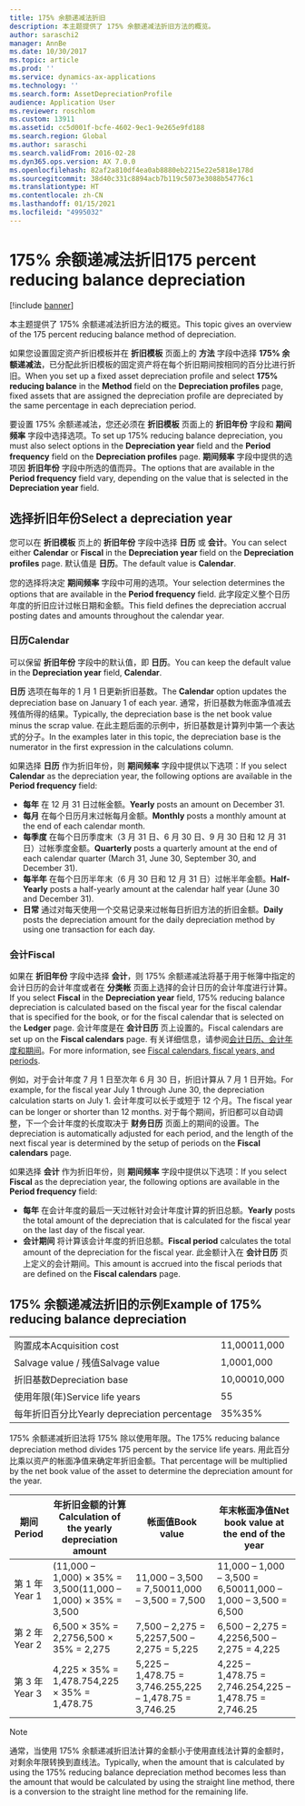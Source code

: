 ```yaml
---
title: 175% 余额递减法折旧
description: 本主题提供了 175% 余额递减法折旧方法的概览。
author: saraschi2
manager: AnnBe
ms.date: 10/30/2017
ms.topic: article
ms.prod: ''
ms.service: dynamics-ax-applications
ms.technology: ''
ms.search.form: AssetDepreciationProfile
audience: Application User
ms.reviewer: roschlom
ms.custom: 13911
ms.assetid: cc5d001f-bcfe-4602-9ec1-9e265e9fd188
ms.search.region: Global
ms.author: saraschi
ms.search.validFrom: 2016-02-28
ms.dyn365.ops.version: AX 7.0.0
ms.openlocfilehash: 82af2a810df4ea0ab8880eb2215e22e5818e178d
ms.sourcegitcommit: 38d40c331c8894acb7b119c5073e3088b54776c1
ms.translationtype: HT
ms.contentlocale: zh-CN
ms.lasthandoff: 01/15/2021
ms.locfileid: "4995032"
---
```

# <a name="175-percent-reducing-balance-depreciation"></a><span data-ttu-id="f85b8-103">175% 余额递减法折旧</span><span class="sxs-lookup"><span data-stu-id="f85b8-103">175 percent reducing balance depreciation</span></span>

[!include [banner](../includes/banner.md)]

<span data-ttu-id="f85b8-104">本主题提供了 175% 余额递减法折旧方法的概览。</span><span class="sxs-lookup"><span data-stu-id="f85b8-104">This topic gives an overview of the 175 percent reducing balance method of depreciation.</span></span>

<span data-ttu-id="f85b8-105">如果您设置固定资产折旧模板并在 **折旧模板** 页面上的 **方法** 字段中选择 **175% 余额递减法**，已分配此折旧模板的固定资产将在每个折旧期间按相同的百分比进行折旧。</span><span class="sxs-lookup"><span data-stu-id="f85b8-105">When you set up a fixed asset depreciation profile and select **175% reducing balance** in the **Method** field on the **Depreciation profiles** page, fixed assets that are assigned the depreciation profile are depreciated by the same percentage in each depreciation period.</span></span> 

<span data-ttu-id="f85b8-106">要设置 175% 余额递减法，您还必须在 **折旧模板** 页面上的 **折旧年份** 字段和 **期间频率** 字段中选择选项。</span><span class="sxs-lookup"><span data-stu-id="f85b8-106">To set up 175% reducing balance depreciation, you must also select options in the **Depreciation year** field and the **Period frequency** field on the **Depreciation profiles** page.</span></span> <span data-ttu-id="f85b8-107">**期间频率** 字段中提供的选项因 **折旧年份** 字段中所选的值而异。</span><span class="sxs-lookup"><span data-stu-id="f85b8-107">The options that are available in the **Period frequency** field vary, depending on the value that is selected in the **Depreciation year** field.</span></span>

## <a name="select-a-depreciation-year"></a><span data-ttu-id="f85b8-108">选择折旧年份</span><span class="sxs-lookup"><span data-stu-id="f85b8-108">Select a depreciation year</span></span>
<span data-ttu-id="f85b8-109">您可以在 **折旧模板** 页上的 **折旧年份** 字段中选择 **日历** 或 **会计**。</span><span class="sxs-lookup"><span data-stu-id="f85b8-109">You can select either **Calendar** or **Fiscal** in the **Depreciation year** field on the **Depreciation profiles** page.</span></span> <span data-ttu-id="f85b8-110">默认值是 **日历**。</span><span class="sxs-lookup"><span data-stu-id="f85b8-110">The default value is **Calendar**.</span></span> 

<span data-ttu-id="f85b8-111">您的选择将决定 **期间频率** 字段中可用的选项。</span><span class="sxs-lookup"><span data-stu-id="f85b8-111">Your selection determines the options that are available in the **Period frequency** field.</span></span> <span data-ttu-id="f85b8-112">此字段定义整个日历年度的折旧应计过帐日期和金额。</span><span class="sxs-lookup"><span data-stu-id="f85b8-112">This field defines the depreciation accrual posting dates and amounts throughout the calendar year.</span></span>

### <a name="calendar"></a><span data-ttu-id="f85b8-113">日历</span><span class="sxs-lookup"><span data-stu-id="f85b8-113">Calendar</span></span>

<span data-ttu-id="f85b8-114">可以保留 **折旧年份** 字段中的默认值，即 **日历**。</span><span class="sxs-lookup"><span data-stu-id="f85b8-114">You can keep the default value in the **Depreciation year** field, **Calendar**.</span></span> 

<span data-ttu-id="f85b8-115">**日历** 选项在每年的 1 月 1 日更新折旧基数。</span><span class="sxs-lookup"><span data-stu-id="f85b8-115">The **Calendar** option updates the depreciation base on January 1 of each year.</span></span> <span data-ttu-id="f85b8-116">通常，折旧基数为帐面净值减去残值所得的结果。</span><span class="sxs-lookup"><span data-stu-id="f85b8-116">Typically, the depreciation base is the net book value minus the scrap value.</span></span> <span data-ttu-id="f85b8-117">在此主题后面的示例中，折旧基数是计算列中第一个表达式的分子。</span><span class="sxs-lookup"><span data-stu-id="f85b8-117">In the examples later in this topic, the depreciation base is the numerator in the first expression in the calculations column.</span></span> 

<span data-ttu-id="f85b8-118">如果选择 **日历** 作为折旧年份，则 **期间频率** 字段中提供以下选项：</span><span class="sxs-lookup"><span data-stu-id="f85b8-118">If you select **Calendar** as the depreciation year, the following options are available in the **Period frequency** field:</span></span>

-   <span data-ttu-id="f85b8-119">**每年** 在 12 月 31 日过帐金额。</span><span class="sxs-lookup"><span data-stu-id="f85b8-119">**Yearly** posts an amount on December 31.</span></span>
-   <span data-ttu-id="f85b8-120">**每月** 在每个日历月末过帐每月金额。</span><span class="sxs-lookup"><span data-stu-id="f85b8-120">**Monthly** posts a monthly amount at the end of each calendar month.</span></span>
-   <span data-ttu-id="f85b8-121">**每季度** 在每个日历季度末（3 月 31 日、6 月 30 日、9 月 30 日和 12 月 31 日）过帐季度金额。</span><span class="sxs-lookup"><span data-stu-id="f85b8-121">**Quarterly** posts a quarterly amount at the end of each calendar quarter (March 31, June 30, September 30, and December 31).</span></span>
-   <span data-ttu-id="f85b8-122">**每半年** 在每个日历半年末（6 月 30 日和 12 月 31 日）过帐半年金额。</span><span class="sxs-lookup"><span data-stu-id="f85b8-122">**Half-Yearly** posts a half-yearly amount at the calendar half year (June 30 and December 31).</span></span>
-   <span data-ttu-id="f85b8-123">**日常** 通过对每天使用一个交易记录来过帐每日折旧方法的折旧金额。</span><span class="sxs-lookup"><span data-stu-id="f85b8-123">**Daily** posts the depreciation amount for the daily depreciation method by using one transaction for each day.</span></span>

### <a name="fiscal"></a><span data-ttu-id="f85b8-124">会计</span><span class="sxs-lookup"><span data-stu-id="f85b8-124">Fiscal</span></span>

<span data-ttu-id="f85b8-125">如果在 **折旧年份** 字段中选择 **会计**，则 175% 余额递减法将基于用于帐簿中指定的会计日历的会计年度或者在 **分类帐** 页面上选择的会计日历的会计年度进行计算。</span><span class="sxs-lookup"><span data-stu-id="f85b8-125">If you select **Fiscal** in the **Depreciation year** field, 175% reducing balance depreciation is calculated based on the fiscal year for the fiscal calendar that is specified for the book, or for the fiscal calendar that is selected on the **Ledger** page.</span></span> <span data-ttu-id="f85b8-126">会计年度是在 **会计日历** 页上设置的。</span><span class="sxs-lookup"><span data-stu-id="f85b8-126">Fiscal calendars are set up on the **Fiscal calendars** page.</span></span> <span data-ttu-id="f85b8-127">有关详细信息，请参阅[会计日历、会计年度和期间](../budgeting/fiscal-calendars-fiscal-years-periods.md)。</span><span class="sxs-lookup"><span data-stu-id="f85b8-127">For more information, see [Fiscal calendars, fiscal years, and periods](../budgeting/fiscal-calendars-fiscal-years-periods.md).</span></span>

<span data-ttu-id="f85b8-128">例如，对于会计年度 7 月 1 日至次年 6 月 30 日，折旧计算从 7 月 1 日开始。</span><span class="sxs-lookup"><span data-stu-id="f85b8-128">For example, for the fiscal year July 1 through June 30, the depreciation calculation starts on July 1.</span></span> <span data-ttu-id="f85b8-129">会计年度可以长于或短于 12 个月。</span><span class="sxs-lookup"><span data-stu-id="f85b8-129">The fiscal year can be longer or shorter than 12 months.</span></span> <span data-ttu-id="f85b8-130">对于每个期间，折旧都可以自动调整，下一个会计年度的长度取决于 **财务日历** 页面上的期间的设置。</span><span class="sxs-lookup"><span data-stu-id="f85b8-130">The depreciation is automatically adjusted for each period, and the length of the next fiscal year is determined by the setup of periods on the **Fiscal calendars** page.</span></span> 

<span data-ttu-id="f85b8-131">如果选择 **会计** 作为折旧年份，则 **期间频率** 字段中提供以下选项：</span><span class="sxs-lookup"><span data-stu-id="f85b8-131">If you select **Fiscal** as the depreciation year, the following options are available in the **Period frequency** field:</span></span>

-   <span data-ttu-id="f85b8-132">**每年** 在会计年度的最后一天过帐针对会计年度计算的折旧总额。</span><span class="sxs-lookup"><span data-stu-id="f85b8-132">**Yearly** posts the total amount of the depreciation that is calculated for the fiscal year on the last day of the fiscal year.</span></span>
-   <span data-ttu-id="f85b8-133">**会计期间** 将计算该会计年度的折旧总额。</span><span class="sxs-lookup"><span data-stu-id="f85b8-133">**Fiscal period** calculates the total amount of the depreciation for the fiscal year.</span></span> <span data-ttu-id="f85b8-134">此金额计入在 **会计日历** 页上定义的会计期间。</span><span class="sxs-lookup"><span data-stu-id="f85b8-134">This amount is accrued into the fiscal periods that are defined on the **Fiscal calendars** page.</span></span>

## <a name="example-of-175-reducing-balance-depreciation"></a><span data-ttu-id="f85b8-135">175% 余额递减法折旧的示例</span><span class="sxs-lookup"><span data-stu-id="f85b8-135">Example of 175% reducing balance depreciation</span></span>

|                                |        |
|--------------------------------|--------|
| <span data-ttu-id="f85b8-136">购置成本</span><span class="sxs-lookup"><span data-stu-id="f85b8-136">Acquisition cost</span></span>               | <span data-ttu-id="f85b8-137">11,000</span><span class="sxs-lookup"><span data-stu-id="f85b8-137">11,000</span></span> |
| <span data-ttu-id="f85b8-138">Salvage value / 残值</span><span class="sxs-lookup"><span data-stu-id="f85b8-138">Salvage value</span></span>                  | <span data-ttu-id="f85b8-139">1,000</span><span class="sxs-lookup"><span data-stu-id="f85b8-139">1,000</span></span>  |
| <span data-ttu-id="f85b8-140">折旧基数</span><span class="sxs-lookup"><span data-stu-id="f85b8-140">Depreciation base</span></span>              | <span data-ttu-id="f85b8-141">10,000</span><span class="sxs-lookup"><span data-stu-id="f85b8-141">10,000</span></span> |
| <span data-ttu-id="f85b8-142">使用年限(年)</span><span class="sxs-lookup"><span data-stu-id="f85b8-142">Service life years</span></span>             | <span data-ttu-id="f85b8-143">5</span><span class="sxs-lookup"><span data-stu-id="f85b8-143">5</span></span>      |
| <span data-ttu-id="f85b8-144">每年折旧百分比</span><span class="sxs-lookup"><span data-stu-id="f85b8-144">Yearly depreciation percentage</span></span> | <span data-ttu-id="f85b8-145">35%</span><span class="sxs-lookup"><span data-stu-id="f85b8-145">35%</span></span>    |

<span data-ttu-id="f85b8-146">175% 余额递减折旧法将 175% 除以使用年限。</span><span class="sxs-lookup"><span data-stu-id="f85b8-146">The 175% reducing balance depreciation method divides 175 percent by the service life years.</span></span> <span data-ttu-id="f85b8-147">用此百分比乘以资产的帐面净值来确定年折旧金额。</span><span class="sxs-lookup"><span data-stu-id="f85b8-147">That percentage will be multiplied by the net book value of the asset to determine the depreciation amount for the year.</span></span>

| <span data-ttu-id="f85b8-148">期间</span><span class="sxs-lookup"><span data-stu-id="f85b8-148">Period</span></span> | <span data-ttu-id="f85b8-149">年折旧金额的计算</span><span class="sxs-lookup"><span data-stu-id="f85b8-149">Calculation of the yearly depreciation amount</span></span> | <span data-ttu-id="f85b8-150">帐面值</span><span class="sxs-lookup"><span data-stu-id="f85b8-150">Book value</span></span>                  | <span data-ttu-id="f85b8-151">年末帐面净值</span><span class="sxs-lookup"><span data-stu-id="f85b8-151">Net book value at the end of the year</span></span> |
|--------|-----------------------------------------------|-----------------------------|---------------------------------------|
| <span data-ttu-id="f85b8-152">第 1 年</span><span class="sxs-lookup"><span data-stu-id="f85b8-152">Year 1</span></span> | <span data-ttu-id="f85b8-153">(11,000 – 1,000) × 35% = 3,500</span><span class="sxs-lookup"><span data-stu-id="f85b8-153">(11,000 – 1,000) × 35% = 3,500</span></span>                | <span data-ttu-id="f85b8-154">11,000 – 3,500 = 7,500</span><span class="sxs-lookup"><span data-stu-id="f85b8-154">11,000 – 3,500 = 7,500</span></span>      | <span data-ttu-id="f85b8-155">11,000 – 1,000 – 3,500 = 6,500</span><span class="sxs-lookup"><span data-stu-id="f85b8-155">11,000 – 1,000 – 3,500 = 6,500</span></span>        |
| <span data-ttu-id="f85b8-156">第 2 年</span><span class="sxs-lookup"><span data-stu-id="f85b8-156">Year 2</span></span> | <span data-ttu-id="f85b8-157">6,500 × 35% = 2,275</span><span class="sxs-lookup"><span data-stu-id="f85b8-157">6,500 × 35% = 2,275</span></span>                           | <span data-ttu-id="f85b8-158">7,500 – 2,275 = 5,225</span><span class="sxs-lookup"><span data-stu-id="f85b8-158">7,500 – 2,275 = 5,225</span></span>       | <span data-ttu-id="f85b8-159">6,500 – 2,275 = 4,225</span><span class="sxs-lookup"><span data-stu-id="f85b8-159">6,500 – 2,275 = 4,225</span></span>                 |
| <span data-ttu-id="f85b8-160">第 3 年</span><span class="sxs-lookup"><span data-stu-id="f85b8-160">Year 3</span></span> | <span data-ttu-id="f85b8-161">4,225 × 35% = 1,478.75</span><span class="sxs-lookup"><span data-stu-id="f85b8-161">4,225 × 35% = 1,478.75</span></span>                        | <span data-ttu-id="f85b8-162">5,225 – 1,478.75 = 3,746.25</span><span class="sxs-lookup"><span data-stu-id="f85b8-162">5,225 – 1,478.75 = 3,746.25</span></span> | <span data-ttu-id="f85b8-163">4,225 – 1,478.75 = 2,746.25</span><span class="sxs-lookup"><span data-stu-id="f85b8-163">4,225 – 1,478.75 = 2,746.25</span></span>           |

> [!NOTE] 
> <span data-ttu-id="f85b8-164">通常，当使用 175% 余额递减折旧法计算的金额小于使用直线法计算的金额时，对剩余年限转换到直线法。</span><span class="sxs-lookup"><span data-stu-id="f85b8-164">Typically, when the amount that is calculated by using the 175% reducing balance depreciation method becomes less than the amount that would be calculated by using the straight line method, there is a conversion to the straight line method for the remaining life.</span></span>



